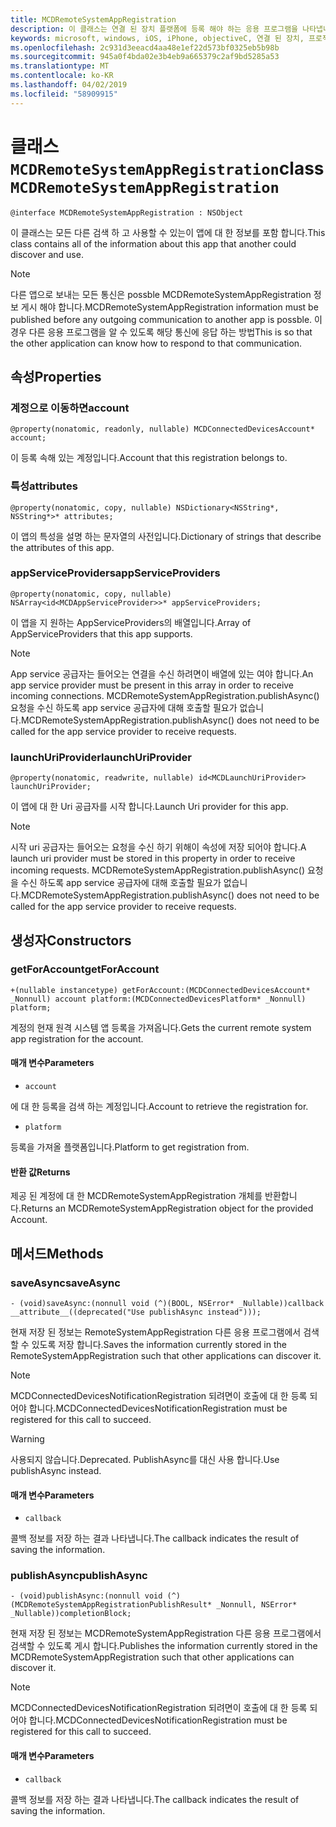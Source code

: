 ```yaml
---
title: MCDRemoteSystemAppRegistration
description: 이 클래스는 연결 된 장치 플랫폼에 등록 해야 하는 응용 프로그램을 나타냅니다.
keywords: microsoft, windows, iOS, iPhone, objectiveC, 연결 된 장치, 프로젝트 로마
ms.openlocfilehash: 2c931d3eeacd4aa48e1ef22d573bf0325eb5b98b
ms.sourcegitcommit: 945a0f4bda02e3b4eb9a665379c2af9bd5285a53
ms.translationtype: MT
ms.contentlocale: ko-KR
ms.lasthandoff: 04/02/2019
ms.locfileid: "58909915"
---
```

# <a name="class-mcdremotesystemappregistration"></a><span data-ttu-id="116cc-104">클래스 `MCDRemoteSystemAppRegistration`</span><span class="sxs-lookup"><span data-stu-id="116cc-104">class `MCDRemoteSystemAppRegistration`</span></span> 

```
@interface MCDRemoteSystemAppRegistration : NSObject
```  

<span data-ttu-id="116cc-105">이 클래스는 모든 다른 검색 하 고 사용할 수 있는이 앱에 대 한 정보를 포함 합니다.</span><span class="sxs-lookup"><span data-stu-id="116cc-105">This class contains all of the information about this app that another could discover and use.</span></span>

> [!NOTE] 
> <span data-ttu-id="116cc-106">다른 앱으로 보내는 모든 통신은 possble MCDRemoteSystemAppRegistration 정보 게시 해야 합니다.</span><span class="sxs-lookup"><span data-stu-id="116cc-106">MCDRemoteSystemAppRegistration information must be published before any outgoing communication to another app is possble.</span></span> <span data-ttu-id="116cc-107">이 경우 다른 응용 프로그램을 알 수 있도록 해당 통신에 응답 하는 방법</span><span class="sxs-lookup"><span data-stu-id="116cc-107">This is so that the other application can know how to respond to that communication.</span></span>

## <a name="properties"></a><span data-ttu-id="116cc-108">속성</span><span class="sxs-lookup"><span data-stu-id="116cc-108">Properties</span></span>

### <a name="account"></a><span data-ttu-id="116cc-109">계정으로 이동하면</span><span class="sxs-lookup"><span data-stu-id="116cc-109">account</span></span>
`@property(nonatomic, readonly, nullable) MCDConnectedDevicesAccount* account;`

<span data-ttu-id="116cc-110">이 등록 속해 있는 계정입니다.</span><span class="sxs-lookup"><span data-stu-id="116cc-110">Account that this registration belongs to.</span></span>

### <a name="attributes"></a><span data-ttu-id="116cc-111">특성</span><span class="sxs-lookup"><span data-stu-id="116cc-111">attributes</span></span>
`@property(nonatomic, copy, nullable) NSDictionary<NSString*, NSString*>* attributes;`

 <span data-ttu-id="116cc-112">이 앱의 특성을 설명 하는 문자열의 사전입니다.</span><span class="sxs-lookup"><span data-stu-id="116cc-112">Dictionary of strings that describe the attributes of this app.</span></span>

### <a name="appserviceproviders"></a><span data-ttu-id="116cc-113">appServiceProviders</span><span class="sxs-lookup"><span data-stu-id="116cc-113">appServiceProviders</span></span>
`@property(nonatomic, copy, nullable) NSArray<id<MCDAppServiceProvider>>* appServiceProviders;`

<span data-ttu-id="116cc-114">이 앱을 지 원하는 AppServiceProviders의 배열입니다.</span><span class="sxs-lookup"><span data-stu-id="116cc-114">Array of AppServiceProviders that this app supports.</span></span>

> [!NOTE] 
> <span data-ttu-id="116cc-115">App service 공급자는 들어오는 연결을 수신 하려면이 배열에 있는 여야 합니다.</span><span class="sxs-lookup"><span data-stu-id="116cc-115">An app service provider must be present in this array in order to receive incoming connections.</span></span>  <span data-ttu-id="116cc-116">MCDRemoteSystemAppRegistration.publishAsync() 요청을 수신 하도록 app service 공급자에 대해 호출할 필요가 없습니다.</span><span class="sxs-lookup"><span data-stu-id="116cc-116">MCDRemoteSystemAppRegistration.publishAsync() does not need to be called for the app service provider to receive requests.</span></span>  

### <a name="launchuriprovider"></a><span data-ttu-id="116cc-117">launchUriProvider</span><span class="sxs-lookup"><span data-stu-id="116cc-117">launchUriProvider</span></span>
`@property(nonatomic, readwrite, nullable) id<MCDLaunchUriProvider> launchUriProvider;`

<span data-ttu-id="116cc-118">이 앱에 대 한 Uri 공급자를 시작 합니다.</span><span class="sxs-lookup"><span data-stu-id="116cc-118">Launch Uri provider for this app.</span></span>

> [!NOTE] 
> <span data-ttu-id="116cc-119">시작 uri 공급자는 들어오는 요청을 수신 하기 위해이 속성에 저장 되어야 합니다.</span><span class="sxs-lookup"><span data-stu-id="116cc-119">A launch uri provider must be stored in this property in order to receive incoming requests.</span></span>  <span data-ttu-id="116cc-120">MCDRemoteSystemAppRegistration.publishAsync() 요청을 수신 하도록 app service 공급자에 대해 호출할 필요가 없습니다.</span><span class="sxs-lookup"><span data-stu-id="116cc-120">MCDRemoteSystemAppRegistration.publishAsync() does not need to be called for the app service provider to receive requests.</span></span>  

## <a name="constructors"></a><span data-ttu-id="116cc-121">생성자</span><span class="sxs-lookup"><span data-stu-id="116cc-121">Constructors</span></span>

### <a name="getforaccount"></a><span data-ttu-id="116cc-122">getForAccount</span><span class="sxs-lookup"><span data-stu-id="116cc-122">getForAccount</span></span>
`+(nullable instancetype) getForAccount:(MCDConnectedDevicesAccount* _Nonnull) account
                              platform:(MCDConnectedDevicesPlatform* _Nonnull) platform;`

<span data-ttu-id="116cc-123">계정의 현재 원격 시스템 앱 등록을 가져옵니다.</span><span class="sxs-lookup"><span data-stu-id="116cc-123">Gets the current remote system app registration for the account.</span></span>

#### <a name="parameters"></a><span data-ttu-id="116cc-124">매개 변수</span><span class="sxs-lookup"><span data-stu-id="116cc-124">Parameters</span></span>
* `account` 

<span data-ttu-id="116cc-125">에 대 한 등록을 검색 하는 계정입니다.</span><span class="sxs-lookup"><span data-stu-id="116cc-125">Account to retrieve the registration for.</span></span>

* `platform` 

<span data-ttu-id="116cc-126">등록을 가져올 플랫폼입니다.</span><span class="sxs-lookup"><span data-stu-id="116cc-126">Platform to get registration from.</span></span>

#### <a name="returns"></a><span data-ttu-id="116cc-127">반환 값</span><span class="sxs-lookup"><span data-stu-id="116cc-127">Returns</span></span>
<span data-ttu-id="116cc-128">제공 된 계정에 대 한 MCDRemoteSystemAppRegistration 개체를 반환합니다.</span><span class="sxs-lookup"><span data-stu-id="116cc-128">Returns an MCDRemoteSystemAppRegistration object for the provided Account.</span></span>

## <a name="methods"></a><span data-ttu-id="116cc-129">메서드</span><span class="sxs-lookup"><span data-stu-id="116cc-129">Methods</span></span>

### <a name="saveasync"></a><span data-ttu-id="116cc-130">saveAsync</span><span class="sxs-lookup"><span data-stu-id="116cc-130">saveAsync</span></span>
`- (void)saveAsync:(nonnull void (^)(BOOL, NSError* _Nullable))callback  __attribute__((deprecated("Use publishAsync instead")));`

<span data-ttu-id="116cc-131">현재 저장 된 정보는 RemoteSystemAppRegistration 다른 응용 프로그램에서 검색할 수 있도록 저장 합니다.</span><span class="sxs-lookup"><span data-stu-id="116cc-131">Saves the information currently stored in the RemoteSystemAppRegistration such that other applications can discover it.</span></span>

> [!NOTE] 
> <span data-ttu-id="116cc-132">MCDConnectedDevicesNotificationRegistration 되려면이 호출에 대 한 등록 되어야 합니다.</span><span class="sxs-lookup"><span data-stu-id="116cc-132">MCDConnectedDevicesNotificationRegistration must be registered for this call to succeed.</span></span>

> [!WARNING] 
> <span data-ttu-id="116cc-133">사용되지 않습니다.</span><span class="sxs-lookup"><span data-stu-id="116cc-133">Deprecated.</span></span> <span data-ttu-id="116cc-134">PublishAsync를 대신 사용 합니다.</span><span class="sxs-lookup"><span data-stu-id="116cc-134">Use publishAsync instead.</span></span>

#### <a name="parameters"></a><span data-ttu-id="116cc-135">매개 변수</span><span class="sxs-lookup"><span data-stu-id="116cc-135">Parameters</span></span>

* `callback`

<span data-ttu-id="116cc-136">콜백 정보를 저장 하는 결과 나타냅니다.</span><span class="sxs-lookup"><span data-stu-id="116cc-136">The callback indicates the result of saving the information.</span></span>

### <a name="publishasync"></a><span data-ttu-id="116cc-137">publishAsync</span><span class="sxs-lookup"><span data-stu-id="116cc-137">publishAsync</span></span>
`- (void)publishAsync:(nonnull void (^)(MCDRemoteSystemAppRegistrationPublishResult* _Nonnull, NSError* _Nullable))completionBlock;`

<span data-ttu-id="116cc-138">현재 저장 된 정보는 MCDRemoteSystemAppRegistration 다른 응용 프로그램에서 검색할 수 있도록 게시 합니다.</span><span class="sxs-lookup"><span data-stu-id="116cc-138">Publishes the information currently stored in the MCDRemoteSystemAppRegistration such that other applications can discover it.</span></span>

> [!NOTE] 
> <span data-ttu-id="116cc-139">MCDConnectedDevicesNotificationRegistration 되려면이 호출에 대 한 등록 되어야 합니다.</span><span class="sxs-lookup"><span data-stu-id="116cc-139">MCDConnectedDevicesNotificationRegistration must be registered for this call to succeed.</span></span>

#### <a name="parameters"></a><span data-ttu-id="116cc-140">매개 변수</span><span class="sxs-lookup"><span data-stu-id="116cc-140">Parameters</span></span>

* `callback`

<span data-ttu-id="116cc-141">콜백 정보를 저장 하는 결과 나타냅니다.</span><span class="sxs-lookup"><span data-stu-id="116cc-141">The callback indicates the result of saving the information.</span></span>
